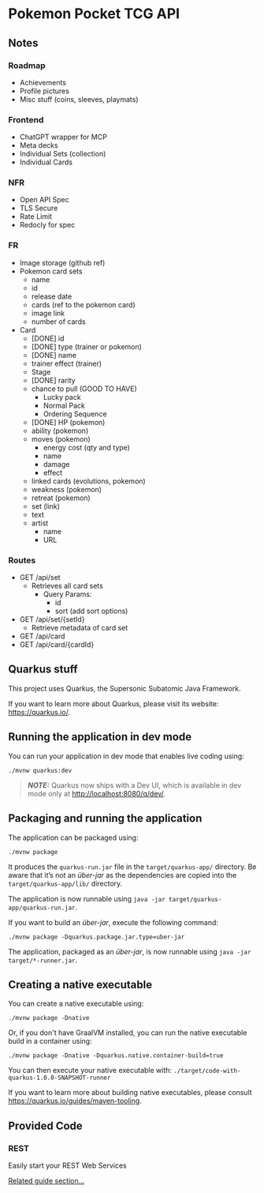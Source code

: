 # Pokemon Pocket TCG API

## Notes

### Roadmap

- Achievements
- Profile pictures
- Misc stuff (coins, sleeves, playmats)

### Frontend

- ChatGPT wrapper for MCP
- Meta decks
- Individual Sets (collection)
- Individual Cards

### NFR

- Open API Spec
- TLS Secure
- Rate Limit
- Redocly for spec

### FR

- Image storage (github ref)
- Pokemon card sets
  - name
  - id
  - release date
  - cards (ref to the pokemon card)
  - image link
  - number of cards
- Card
  - [DONE] id
  - [DONE] type (trainer or pokemon)
  - [DONE] name
  - trainer effect (trainer)
  - Stage
  - [DONE] rarity
  - chance to pull (GOOD TO HAVE)
    - Lucky pack
    - Normal Pack
    - Ordering Sequence
  - [DONE] HP (pokemon)
  - ability (pokemon)
  - moves (pokemon)
    - energy cost (qty and type)
    - name
    - damage
    - effect
  - linked cards (evolutions, pokemon)
  - weakness (pokemon)
  - retreat (pokemon)
  - set (link)
  - text
  - artist
    - name
    - URL

### Routes

- GET /api/set
  - Retrieves all card sets
    - Query Params:
      - id
      - sort (add sort options)
- GET /api/set/{setId}
  - Retrieve metadata of card set
- GET /api/card
- GET /api/card/{cardId}

## Quarkus stuff

This project uses Quarkus, the Supersonic Subatomic Java Framework.

If you want to learn more about Quarkus, please visit its website: <https://quarkus.io/>.

## Running the application in dev mode

You can run your application in dev mode that enables live coding using:

```shell script
./mvnw quarkus:dev
```

> **_NOTE:_** Quarkus now ships with a Dev UI, which is available in dev mode only at <http://localhost:8080/q/dev/>.

## Packaging and running the application

The application can be packaged using:

```shell script
./mvnw package
```

It produces the `quarkus-run.jar` file in the `target/quarkus-app/` directory.
Be aware that it’s not an _über-jar_ as the dependencies are copied into the `target/quarkus-app/lib/` directory.

The application is now runnable using `java -jar target/quarkus-app/quarkus-run.jar`.

If you want to build an _über-jar_, execute the following command:

```shell script
./mvnw package -Dquarkus.package.jar.type=uber-jar
```

The application, packaged as an _über-jar_, is now runnable using `java -jar target/*-runner.jar`.

## Creating a native executable

You can create a native executable using:

```shell script
./mvnw package -Dnative
```

Or, if you don't have GraalVM installed, you can run the native executable build in a container using:

```shell script
./mvnw package -Dnative -Dquarkus.native.container-build=true
```

You can then execute your native executable with: `./target/code-with-quarkus-1.0.0-SNAPSHOT-runner`

If you want to learn more about building native executables, please consult <https://quarkus.io/guides/maven-tooling>.

## Provided Code

### REST

Easily start your REST Web Services

[Related guide section...](https://quarkus.io/guides/getting-started-reactive#reactive-jax-rs-resources)
